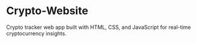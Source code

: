 # Crypto-Website
Crypto tracker web app built with HTML, CSS, and JavaScript for real-time cryptocurrency insights.
